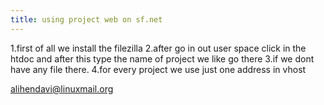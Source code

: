 ```yaml
---
title: using project web on sf.net
---
```

1.first of all we install the filezilla
2.after go in out user space click in the htdoc and after this type the name of project we like go there
3.if we dont have any file there.
4.for every project we use just one address in vhost

alihendavi@linuxmail.org
